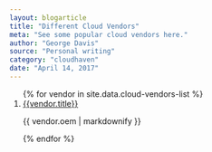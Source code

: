 ```yaml
---
layout: blogarticle
title: "Different Cloud Vendors"
meta: "See some popular cloud vendors here."
author: "George Davis"
source: "Personal writing"
category: "cloudhaven"
date: "April 14, 2017"
---
```


<ol>
    {% for vendor in site.data.cloud-vendors-list %}
        <li>
            <a href="#">{{vendor.title}}</a>
            <p>{{ vendor.oem | markdownify }}</p>
        </li>
    {% endfor %}
</ol>
